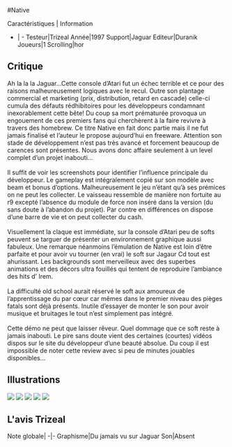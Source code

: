 #Native

Caractéristiques | Information
- | -
Testeur|Trizeal
Année|1997
Support|Jaguar
Editeur|Duranik
Joueurs|1
Scrolling|hor

## Critique
Ah la la la Jaguar…Cette console d’Atari fut un échec terrible et ce pour des raisons malheureusement logiques avec le recul. Outre son plantage commercial et marketing (prix, distribution, retard en cascade) celle-ci cumula des défauts rédhibitoires pour les développeurs condamnant inexorablement cette bête! Du coup sa mort prématurée provoqua un engouement de ces premiers fans qui cherchèrent à la faire revivre à travers des homebrew. Ce titre Native en fait donc partie mais il ne fut jamais finalisé et l’auteur le propose aujourd’hui en freeware. Attention son stade de développement n’est pas très avancé et forcement beaucoup de carences sont présentes. Nous avons donc affaire seulement à un level complet d’un projet inabouti…<br/><br/>Il suffit de voir les screenshots pour identifier l’influence principale du développeur. Le gameplay est intégralement copié sur son modèle avec beam et bonus d’options. Malheureusement le jeu n’étant qu’à ses prémices on ne peut les collecter. Le vaisseau ressemble de manière non fortuite au r9 excepté l’absence du module de force non inséré dans la version (du sans doute à l’abandon du projet). Par contre en différences on dispose d’une barre de vie et on peut collecter du cash.<br/><br/>Visuellement la claque est immédiate, sur la console d’Atari peu de softs peuvent se targuer de présenter un environnement graphique aussi fabuleux. Une remarque néanmoins l’émulation de Native est loin d’être parfaite et pour avoir vu tourner (en vrai) le soft sur Jagaur Cd tout est ahurissant. Les backgrounds sont merveilleux avec des superbes animations et des décors ultra fouillés qui tentent de reproduire l’ambiance des hits d’ Irem.<br/><br/>La difficulté old school aurait réservé le soft aux amoureux de l’apprentissage du par cœur car mêmes dans le premier niveau des pièges fatals sont déjà présents. Inutile d’essayer de monter le son pour avoir musique et bruitages le tout n’est simplement pas intégré.<br/><br/>Cette démo ne peut que laisser rêveur. Quel dommage que ce soft reste à jamais inabouti. Le pire sans doute vient des certaines (courtes) vidéos dispos sur le site du développeur d’une beauté absolue. Du coup il est impossible de noter cette review avec si peu de minutes jouables disponibles…

## Illustrations
![](http://www.shmup.com/images/thumbs/img_fiche_1_1388.png)
![](http://www.shmup.com/images/thumbs/img_fiche_2_1388.png)
![](http://www.shmup.com/images/thumbs/img_fiche_3_1388.jpg)
![](http://www.shmup.com/images/thumbs/img_fiche_4_1388.jpg)
![](http://www.shmup.com/images/thumbs/)

## L'avis Trizeal
Note globale|
-|-
Graphisme|Du jamais vu sur Jaguar
Son|Absent

